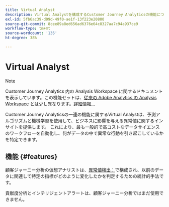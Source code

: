 ```yaml
---
title: Virtual Analyst
description: Virtual Analystを構成するCustomer Journey Analyticsの機能について説明します。
exl-id: 5fb6ac39-d09d-49f0-ae1f-13f223e20800
source-git-commit: 8cee89a8ed656ad6376e64c8327aa7c94a937ce9
workflow-type: tm+mt
source-wordcount: '135'
ht-degree: 38%

---
```


# Virtual Analyst

>[!NOTE]
>
>Customer Journey Analytics 内の Analysis Workspace に関するドキュメントを表示しています。この機能セットは、[従来の Adobe Analytics の Analysis Workspace](https://experienceleague.adobe.com/docs/analytics/analyze/analysis-workspace/home.html) とは少し異なります。[詳細情報...](/help/getting-started/cja-aa.md)

Customer Journey Analyticsの一連の機能に属するVirtual Analystは、予測アルゴリズムと機械学習を使用して、ビジネスに影響を与える異常値に関するインサイトを提供します。 これにより、最も一般的で高コストなデータサイエンスのワークフローを自動化し、何がデータの中で異常な行動を引き起こしているかを特定できます。

## 機能 {#features}

顧客ジャーニー分析の仮想アナリストは、[異常値検出：](c-anomaly-detection/anomaly-detection.md)で構成され、以前のデータに関連して特定の指標がどのように変化したかを判定するための統計的手法です。

貢献度分析とインテリジェントアラートは、顧客ジャーニー分析ではまだ使用できません。
